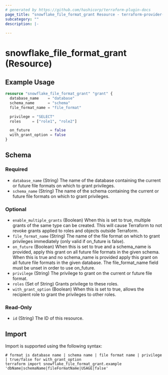 ```yaml
---
# generated by https://github.com/hashicorp/terraform-plugin-docs
page_title: "snowflake_file_format_grant Resource - terraform-provider-snowflake"
subcategory: ""
description: |-
  
---
```


# snowflake_file_format_grant (Resource)



## Example Usage

```terraform
resource "snowflake_file_format_grant" "grant" {
  database_name    = "database"
  schema_name      = "schema"
  file_format_name = "file_format"

  privilege = "SELECT"
  roles     = ["role1", "role2"]

  on_future         = false
  with_grant_option = false
}
```

<!-- schema generated by tfplugindocs -->
## Schema

### Required

- `database_name` (String) The name of the database containing the current or future file formats on which to grant privileges.
- `schema_name` (String) The name of the schema containing the current or future file formats on which to grant privileges.

### Optional

- `enable_multiple_grants` (Boolean) When this is set to true, multiple grants of the same type can be created. This will cause Terraform to not revoke grants applied to roles and objects outside Terraform.
- `file_format_name` (String) The name of the file format on which to grant privileges immediately (only valid if on_future is false).
- `on_future` (Boolean) When this is set to true and a schema_name is provided, apply this grant on all future file formats in the given schema. When this is true and no schema_name is provided apply this grant on all future file formats in the given database. The file_format_name field must be unset in order to use on_future.
- `privilege` (String) The privilege to grant on the current or future file format.
- `roles` (Set of String) Grants privilege to these roles.
- `with_grant_option` (Boolean) When this is set to true, allows the recipient role to grant the privileges to other roles.

### Read-Only

- `id` (String) The ID of this resource.

## Import

Import is supported using the following syntax:

```shell
# format is database name | schema name | file format name | privilege | true/false for with_grant_option
terraform import snowflake_file_format_grant.example 'dbName|schemaName|fileFormatName|USAGE|false'
```
